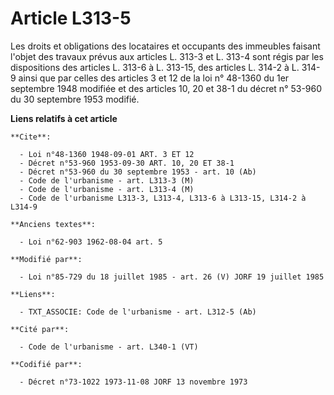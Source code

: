 # Article L313-5

Les droits et obligations des locataires et occupants des immeubles faisant l'objet des travaux prévus aux articles L. 313-3
et L. 313-4 sont régis par les dispositions des articles L. 313-6 à L. 313-15, des articles L. 314-2 à L. 314-9 ainsi que par
celles des articles 3 et 12 de la loi n° 48-1360 du 1er septembre 1948 modifiée et des articles 10, 20 et 38-1 du décret n°
53-960 du 30 septembre 1953 modifié.

**Liens relatifs à cet article**

	**Cite**:

	  - Loi n°48-1360 1948-09-01 ART. 3 ET 12
	  - Décret n°53-960 1953-09-30 ART. 10, 20 ET 38-1
	  - Décret n°53-960 du 30 septembre 1953 - art. 10 (Ab)
	  - Code de l'urbanisme - art. L313-3 (M)
	  - Code de l'urbanisme - art. L313-4 (M)
	  - Code de l'urbanisme L313-3, L313-4, L313-6 à L313-15, L314-2 à L314-9

	**Anciens textes**:

	  - Loi n°62-903 1962-08-04 art. 5

	**Modifié par**:

	  - Loi n°85-729 du 18 juillet 1985 - art. 26 (V) JORF 19 juillet 1985

	**Liens**:

	  - TXT_ASSOCIE: Code de l'urbanisme - art. L312-5 (Ab)

	**Cité par**:

	  - Code de l'urbanisme - art. L340-1 (VT)

	**Codifié par**:

	  - Décret n°73-1022 1973-11-08 JORF 13 novembre 1973
